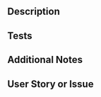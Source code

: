 ## Description
<!-- A few sentences describing the overall goals of the pull request's commits. -->

## Tests
<!-- describe your test -->

## Additional Notes
<!-- Notes regarding deployment concerns, or other impacted areas of the system. -->

## User Story or Issue
<!-- This should include a link to a user story or issue related to this pull request -->
